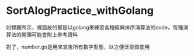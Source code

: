 # SortAlogPractice_withGolang

如標題所示，裡面放的都是以golang來練習各種經典排序演算法的code，每種演算法的開頭可能會附上參考資料

對了，number.go是用來宣告所有數字型態，以方便泛型做使用